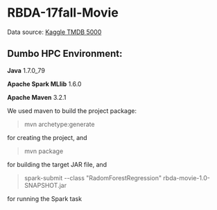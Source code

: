 # RBDA-17fall-Movie

Data source: [Kaggle TMDB 5000](https://www.kaggle.com/tmdb/tmdb-movie-metadata/data)

## Dumbo HPC Environment:
**Java** 1.7.0_79

**Apache Spark MLlib** 1.6.0

**Apache Maven** 3.2.1

We used maven to build the project package:
> mvn archetype:generate 

for creating the project, and

> mvn package 

for building the target JAR file, and

> spark-submit --class "RadomForestRegression" rbda-movie-1.0-SNAPSHOT.jar

for running the Spark task


